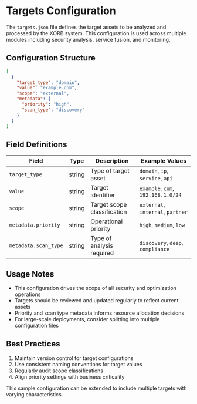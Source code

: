 # Targets Configuration

The `targets.json` file defines the target assets to be analyzed and processed by the XORB system. This configuration is used across multiple modules including security analysis, service fusion, and monitoring.

##  Configuration Structure

```json
[
  {
    "target_type": "domain",
    "value": "example.com",
    "scope": "external",
    "metadata": {
      "priority": "high",
      "scan_type": "discovery"
    }
  }
]
```

##  Field Definitions

| Field | Type | Description | Example Values |
|-------|------|-------------|----------------|
| `target_type` | string | Type of target asset | `domain`, `ip`, `service`, `api` |
| `value` | string | Target identifier | `example.com`, `192.168.1.0/24` |
| `scope` | string | Target scope classification | `external`, `internal`, `partner` |
| `metadata.priority` | string | Operational priority | `high`, `medium`, `low` |
| `metadata.scan_type` | string | Type of analysis required | `discovery`, `deep`, `compliance` |

##  Usage Notes
- This configuration drives the scope of all security and optimization operations
- Targets should be reviewed and updated regularly to reflect current assets
- Priority and scan type metadata informs resource allocation decisions
- For large-scale deployments, consider splitting into multiple configuration files

##  Best Practices
1. Maintain version control for target configurations
2. Use consistent naming conventions for target values
3. Regularly audit scope classifications
4. Align priority settings with business criticality

This sample configuration can be extended to include multiple targets with varying characteristics.